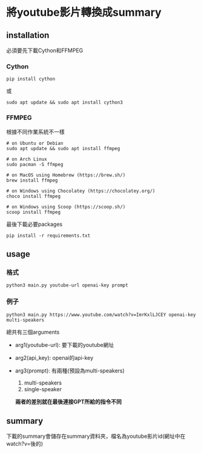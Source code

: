 # 將youtube影片轉換成summary

## installation
必須要先下載Cython和FFMPEG

### Cython
```
pip install cython
```
或
```
sudo apt update && sudo apt install cython3
```
### FFMPEG
根據不同作業系統不一樣
```
# on Ubuntu or Debian
sudo apt update && sudo apt install ffmpeg

# on Arch Linux
sudo pacman -S ffmpeg

# on MacOS using Homebrew (https://brew.sh/)
brew install ffmpeg

# on Windows using Chocolatey (https://chocolatey.org/)
choco install ffmpeg

# on Windows using Scoop (https://scoop.sh/)
scoop install ffmpeg
```
最後下載必要packages
```
pip install -r requirements.txt
```
## usage
### 格式
```
python3 main.py youtube-url openai-key prompt
```
### 例子
```
python3 main.py https://www.youtube.com/watch?v=ImrKxlLJCEY openai-key multi-speakers
```
總共有三個arguments
* arg1(youtube-url): 要下載的youtube網址
* arg2(api_key): openai的api-key
* arg3(prompt): 有兩種(預設為multi-speakers)
  1. multi-speakers
  2. single-speaker

  **兩者的差別就在最後連接GPT所給的指令不同**

## summary
下載的summary會儲存在summary資料夾，檔名為youtube影片id(網址中在watch?v=後的)

